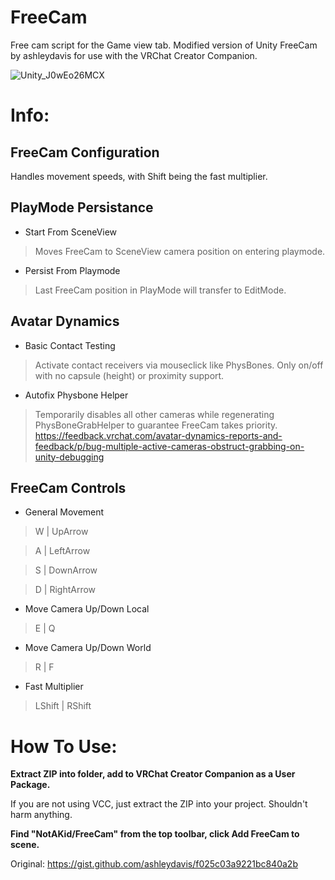 # FreeCam
Free cam script for the Game view tab. Modified version of Unity FreeCam by ashleydavis for use with the VRChat Creator Companion.

![Unity_J0wEo26MCX](https://user-images.githubusercontent.com/37721153/180728216-92bde4c8-1217-4fe0-b59f-523b315cd1b9.png)

# Info:
## FreeCam Configuration
Handles movement speeds, with Shift being the fast multiplier.

## PlayMode Persistance
- Start From SceneView
> Moves FreeCam to SceneView camera position on entering playmode.
- Persist From Playmode
> Last FreeCam position in PlayMode will transfer to EditMode.

## Avatar Dynamics
- Basic Contact Testing
> Activate contact receivers via mouseclick like PhysBones. Only on/off with no capsule (height) or proximity support.
- Autofix Physbone Helper
> Temporarily disables all other cameras while regenerating PhysBoneGrabHelper to guarantee FreeCam takes priority.
https://feedback.vrchat.com/avatar-dynamics-reports-and-feedback/p/bug-multiple-active-cameras-obstruct-grabbing-on-unity-debugging 

## FreeCam Controls
- General Movement

> W | UpArrow

> A | LeftArrow

> S | DownArrow

> D | RightArrow


- Move Camera Up/Down Local
> E | Q

- Move Camera Up/Down World 
> R | F

- Fast Multiplier
> LShift | RShift

# How To Use:
**Extract ZIP into folder, add to VRChat Creator Companion as a User Package.**

If you are not using VCC, just extract the ZIP into your project. Shouldn't harm anything.

**Find "NotAKid/FreeCam" from the top toolbar, click Add FreeCam to scene.**

Original:
https://gist.github.com/ashleydavis/f025c03a9221bc840a2b

